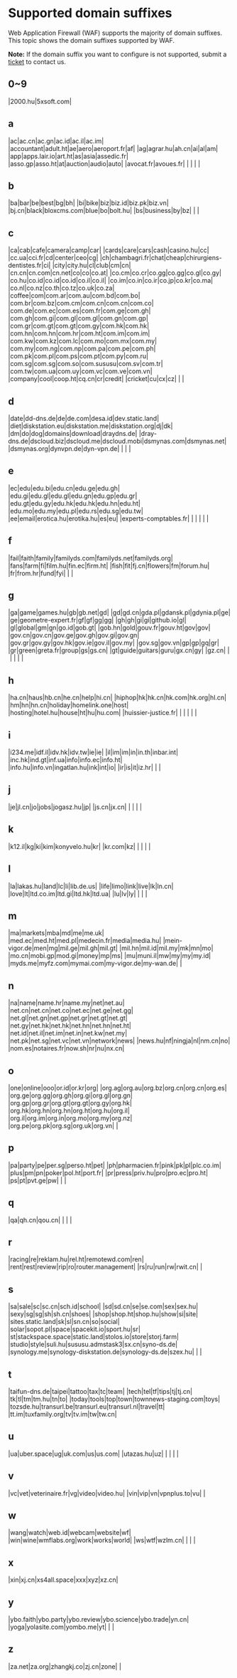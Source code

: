 # Supported domain suffixes

Web Application Firewall \(WAF\) supports the majority of domain suffixes. This topic shows the domain suffixes supported by WAF.

**Note:** If the domain suffix you want to configure is not supported, submit a [ticket](https://workorder-intl.console.aliyun.com/?#/ticket/add/?productId=80) to contact us.

## 0~9

|2000.hu|5xsoft.com|

## a

|ac|ac.cn|ac.gn|ac.id|ac.il|ac.im|
|accountant|adult.ht|ae|aero|aeroport.fr|af|
|ag|agrar.hu|ah.cn|ai|al|am|
|app|apps.lair.io|art.ht|as|asia|assedic.fr|
|asso.gp|asso.ht|at|auction|audio|auto|
|avocat.fr|avoues.fr| | | | |

## b

|ba|bar|be|best|bg|bh|
|bi|bike|biz|biz.id|biz.pk|biz.vn|
|bj.cn|black|bloxcms.com|blue|bo|bolt.hu|
|bs|business|by|bz| | |

## c

|ca|cab|cafe|camera|camp|car|
|cards|care|cars|cash|casino.hu|cc|
|cc.ua|cci.fr|cd|center|ceo|cg|
|ch|chambagri.fr|chat|cheap|chirurgiens-dentistes.fr|ci|
|city|city.hu|cl|club|cm|cn|
|cn.cn|cn.com|cn.net|co|co|co.at|
|co.cm|co.cr|co.gg|co.gg|co.gl|co.gy|
|co.hu|co.id|co.id|co.id|co.il|co.il|
|co.im|co.in|co.ir|co.jp|co.kr|co.ma|
|co.nl|co.nz|co.th|co.tz|co.uk|co.za|
|coffee|com|com.ar|com.au|com.bd|com.bo|
|com.br|com.bz|com.cm|com.cn|com.cn|com.co|
|com.de|com.ec|com.es|com.fr|com.ge|com.gh|
|com.gh|com.gi|com.gl|com.gl|com.gn|com.gp|
|com.gr|com.gt|com.gt|com.gy|com.hk|com.hk|
|com.hn|com.hn|com.hr|com.ht|com.im|com.im|
|com.kw|com.kz|com.lc|com.mo|com.mx|com.my|
|com.my|com.ng|com.np|com.pa|com.pe|com.ph|
|com.pk|com.pl|com.ps|com.pt|com.py|com.ru|
|com.sg|com.sg|com.so|com.sususu|com.sv|com.tr|
|com.tw|com.ua|com.uy|com.vc|com.ve|com.vn|
|company|cool|coop.ht|cq.cn|cr|credit|
|cricket|cu|cx|cz| | |

## d

|date|dd-dns.de|de|de.com|desa.id|dev.static.land|
|diet|diskstation.eu|diskstation.me|diskstation.org|dj|dk|
|dm|do|dog|domains|download|draydns.de|
|dray-dns.de|dscloud.biz|dscloud.me|dscloud.mobi|dsmynas.com|dsmynas.net|
|dsmynas.org|dynvpn.de|dyn-vpn.de| | | |

## e

|ec|edu|edu.bi|edu.cn|edu.ge|edu.gh|
|edu.gi|edu.gl|edu.gl|edu.gn|edu.gp|edu.gr|
|edu.gt|edu.gy|edu.hk|edu.hk|edu.hn|edu.ht|
|edu.mo|edu.my|edu.pl|edu.rs|edu.sg|edu.tw|
|ee|email|erotica.hu|erotika.hu|es|eu|
|experts-comptables.fr| | | | | |

## f

|fail|faith|family|familyds.com|familyds.net|familyds.org|
|fans|farm|fi|film.hu|fin.ec|firm.ht|
|fish|fit|fj.cn|flowers|fm|forum.hu|
|fr|from.hr|fund|fyi| | |

## g

|ga|game|games.hu|gb|gb.net|gd|
|gd|gd.cn|gda.pl|gdansk.pl|gdynia.pl|ge|
|ge|geometre-expert.fr|gf|gf|gg|gg|
|gh|gh|gi|gi|github.io|gl|
|gl|global|gm|gn|go.id|gob.gt|
|gob.hn|gold|gouv.fr|gouv.ht|gov|gov|
|gov.cn|gov.cn|gov.ge|gov.gh|gov.gi|gov.gn|
|gov.gr|gov.gy|gov.hk|gov.ie|gov.il|gov.my|
|gov.sg|gov.vn|gp|gp|gq|gr|
|gr|green|greta.fr|group|gs|gs.cn|
|gt|guide|guitars|guru|gx.cn|gy|
|gz.cn| | | | | |

## h

|ha.cn|haus|hb.cn|he.cn|help|hi.cn|
|hiphop|hk|hk.cn|hk.com|hk.org|hl.cn|
|hm|hn|hn.cn|holiday|homelink.one|host|
|hosting|hotel.hu|house|ht|hu|hu.com|
|huissier-justice.fr| | | | | |

## i

|i234.me|idf.il|idv.hk|idv.tw|ie|ie|
|il|im|im|in|in.th|inbar.int|
|inc.hk|ind.gt|inf.ua|info|info.ec|info.ht|
|info.hu|info.vn|ingatlan.hu|ink|int|io|
|ir|is|it|iz.hr| | |

## j

|je|jl.cn|jo|jobs|jogasz.hu|jp|
|js.cn|jx.cn| | | | |

## k

|k12.il|kg|ki|kim|konyvelo.hu|kr|
|kr.com|kz| | | | |

## l

|la|lakas.hu|land|lc|li|lib.de.us|
|life|limo|link|live|lk|ln.cn|
|love|lt|ltd.co.im|ltd.gi|ltd.hk|ltd.ua|
|lu|lv|ly| | | |

## m

|ma|markets|mba|md|me|me.uk|
|med.ec|med.ht|med.pl|medecin.fr|media|media.hu|
|mein-vigor.de|men|mg|mil.ge|mil.gh|mil.gt|
|mil.hn|mil.id|mil.my|mk|mn|mo|
|mo.cn|mobi.gp|mod.gi|money|mp|ms|
|mu|muni.il|mw|my|my|my.id|
|myds.me|myfz.com|mymai.com|my-vigor.de|my-wan.de| |

## n

|na|name|name.hr|name.my|net|net.au|
|net.cn|net.cn|net.co|net.ec|net.ge|net.gg|
|net.gl|net.gn|net.gp|net.gr|net.gt|net.gt|
|net.gy|net.hk|net.hk|net.hn|net.hn|net.ht|
|net.id|net.il|net.im|net.in|net.kw|net.my|
|net.pk|net.sg|net.vc|net.vn|network|news|
|news.hu|nf|ningja|nl|nm.cn|no|
|nom.es|notaires.fr|now.sh|nr|nu|nx.cn|

## o

|one|online|ooo|or.id|or.kr|org|
|org.ag|org.au|org.bz|org.cn|org.cn|org.es|
|org.ge|org.gg|org.gh|org.gi|org.gl|org.gn|
|org.gp|org.gr|org.gt|org.gt|org.gy|org.hk|
|org.hk|org.hn|org.hn|org.ht|org.hu|org.il|
|org.il|org.im|org.in|org.mo|org.my|org.nz|
|org.pe|org.pk|org.sg|org.uk|org.vn| |

## p

|pa|party|pe|per.sg|perso.ht|pet|
|ph|pharmacien.fr|pink|pk|pl|plc.co.im|
|plus|pm|pn|poker|pol.ht|port.fr|
|pr|press|priv.hu|pro|pro.ec|pro.ht|
|ps|pt|pvt.ge|pw| | |

## q

|qa|qh.cn|qou.cn| | | |

## r

|racing|re|reklam.hu|rel.ht|remotewd.com|ren|
|rent|rest|review|rip|ro|router.management|
|rs|ru|run|rw|rwit.cn| |

## s

|sa|sale|sc|sc.cn|sch.id|school|
|sd|sd.cn|se|se.com|sex|sex.hu|
|sexy|sg|sg|sh|sh.cn|shoes|
|shop|shop.ht|shop.hu|show|si|site|
|sites.static.land|sk|sl|sn.cn|so|social|
|solar|sopot.pl|space|spacekit.io|sport.hu|sr|
|st|stackspace.space|static.land|stolos.io|store|storj.farm|
|studio|style|suli.hu|sususu.admstask3|sx.cn|syno-ds.de|
|synology.me|synology-diskstation.de|synology-ds.de|szex.hu| | |

## t

|taifun-dns.de|taipei|tattoo|tax|tc|team|
|tech|tel|tf|tips|tj|tj.cn|
|tk|tl|tm|tm.hu|tn|to|
|today|tools|top|town|townnews-staging.com|toys|
|tozsde.hu|transurl.be|transurl.eu|transurl.nl|travel|tt|
|tt.im|tuxfamily.org|tv|tv.im|tw|tw.cn|

## u

|ua|uber.space|ug|uk.com|us|us.com|
|utazas.hu|uz| | | | |

## v

|vc|vet|veterinaire.fr|vg|video|video.hu|
|vin|vip|vn|vpnplus.to|vu| |

## w

|wang|watch|web.id|webcam|website|wf|
|win|wine|wmflabs.org|work|works|world|
|ws|wtf|wzlm.cn| | | |

## x

|xin|xj.cn|xs4all.space|xxx|xyz|xz.cn|

## y

|ybo.faith|ybo.party|ybo.review|ybo.science|ybo.trade|yn.cn|
|yoga|yolasite.com|yombo.me|yt| | |

## z

|za.net|za.org|zhangkj.co|zj.cn|zone| |


